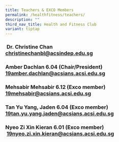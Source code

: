 ```yaml
---
title: Teachers & EXCO Members
permalink: /healthfitness/teachers/
description: ""
third_nav_title: Health and Fitness Club
variant: tiptap
---
```

### &nbsp;**Dr. Christine Chan <br> [christinechanbl@acsindep.edu.sg](mailto:christinechanbl@acsindep.edu.sg)**

### **Amber Dachlan 6.04 (Chair/President) [19amber.dachlan@acsians.acsi.edu.sg](mailto:19amber.dachlan@acsians.acsi.edu.sg)**&nbsp;

### **Mehsabir Mehsabir 6.12 (Exco member) [19mehsabir@acsians.acsi.edu.sg](mailto:19mehsabir@acsians.acsi.edu.sg)**

### **Tan Yu Yang, Jaden 6.04 (Exco member) [19tan.yu.yang.jaden@acsians.acsi.edu.sg](mailto:19tan.yu.yang.jaden@acsians.acsi.edu.sg)**

### **Nyeo Zi Xin Kieran 6.01 (Exco member) &nbsp;[19nyeo.zi.xin.kieran@acsians.acsi.edu.sg](mailto:19nyeo.zi.xin.kieran@acsians.acsi.edu.sg)**